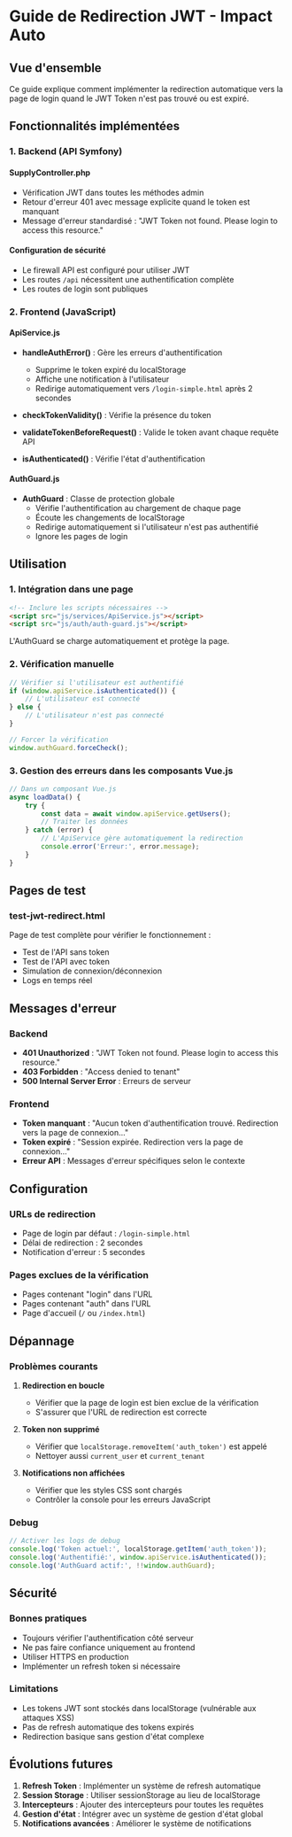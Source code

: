 # Guide de Redirection JWT - Impact Auto

## Vue d'ensemble

Ce guide explique comment implémenter la redirection automatique vers la page de login quand le JWT Token n'est pas trouvé ou est expiré.

## Fonctionnalités implémentées

### 1. Backend (API Symfony)

#### SupplyController.php
- Vérification JWT dans toutes les méthodes admin
- Retour d'erreur 401 avec message explicite quand le token est manquant
- Message d'erreur standardisé : "JWT Token not found. Please login to access this resource."

#### Configuration de sécurité
- Le firewall API est configuré pour utiliser JWT
- Les routes `/api` nécessitent une authentification complète
- Les routes de login sont publiques

### 2. Frontend (JavaScript)

#### ApiService.js
- **handleAuthError()** : Gère les erreurs d'authentification
  - Supprime le token expiré du localStorage
  - Affiche une notification à l'utilisateur
  - Redirige automatiquement vers `/login-simple.html` après 2 secondes

- **checkTokenValidity()** : Vérifie la présence du token
- **validateTokenBeforeRequest()** : Valide le token avant chaque requête API
- **isAuthenticated()** : Vérifie l'état d'authentification

#### AuthGuard.js
- **AuthGuard** : Classe de protection globale
  - Vérifie l'authentification au chargement de chaque page
  - Écoute les changements de localStorage
  - Redirige automatiquement si l'utilisateur n'est pas authentifié
  - Ignore les pages de login

## Utilisation

### 1. Intégration dans une page

```html
<!-- Inclure les scripts nécessaires -->
<script src="js/services/ApiService.js"></script>
<script src="js/auth/auth-guard.js"></script>
```

L'AuthGuard se charge automatiquement et protège la page.

### 2. Vérification manuelle

```javascript
// Vérifier si l'utilisateur est authentifié
if (window.apiService.isAuthenticated()) {
    // L'utilisateur est connecté
} else {
    // L'utilisateur n'est pas connecté
}

// Forcer la vérification
window.authGuard.forceCheck();
```

### 3. Gestion des erreurs dans les composants Vue.js

```javascript
// Dans un composant Vue.js
async loadData() {
    try {
        const data = await window.apiService.getUsers();
        // Traiter les données
    } catch (error) {
        // L'ApiService gère automatiquement la redirection
        console.error('Erreur:', error.message);
    }
}
```

## Pages de test

### test-jwt-redirect.html
Page de test complète pour vérifier le fonctionnement :
- Test de l'API sans token
- Test de l'API avec token
- Simulation de connexion/déconnexion
- Logs en temps réel

## Messages d'erreur

### Backend
- **401 Unauthorized** : "JWT Token not found. Please login to access this resource."
- **403 Forbidden** : "Access denied to tenant"
- **500 Internal Server Error** : Erreurs de serveur

### Frontend
- **Token manquant** : "Aucun token d'authentification trouvé. Redirection vers la page de connexion..."
- **Token expiré** : "Session expirée. Redirection vers la page de connexion..."
- **Erreur API** : Messages d'erreur spécifiques selon le contexte

## Configuration

### URLs de redirection
- Page de login par défaut : `/login-simple.html`
- Délai de redirection : 2 secondes
- Notification d'erreur : 5 secondes

### Pages exclues de la vérification
- Pages contenant "login" dans l'URL
- Pages contenant "auth" dans l'URL
- Page d'accueil (`/` ou `/index.html`)

## Dépannage

### Problèmes courants

1. **Redirection en boucle**
   - Vérifier que la page de login est bien exclue de la vérification
   - S'assurer que l'URL de redirection est correcte

2. **Token non supprimé**
   - Vérifier que `localStorage.removeItem('auth_token')` est appelé
   - Nettoyer aussi `current_user` et `current_tenant`

3. **Notifications non affichées**
   - Vérifier que les styles CSS sont chargés
   - Contrôler la console pour les erreurs JavaScript

### Debug

```javascript
// Activer les logs de debug
console.log('Token actuel:', localStorage.getItem('auth_token'));
console.log('Authentifié:', window.apiService.isAuthenticated());
console.log('AuthGuard actif:', !!window.authGuard);
```

## Sécurité

### Bonnes pratiques
- Toujours vérifier l'authentification côté serveur
- Ne pas faire confiance uniquement au frontend
- Utiliser HTTPS en production
- Implémenter un refresh token si nécessaire

### Limitations
- Les tokens JWT sont stockés dans localStorage (vulnérable aux attaques XSS)
- Pas de refresh automatique des tokens expirés
- Redirection basique sans gestion d'état complexe

## Évolutions futures

1. **Refresh Token** : Implémenter un système de refresh automatique
2. **Session Storage** : Utiliser sessionStorage au lieu de localStorage
3. **Intercepteurs** : Ajouter des intercepteurs pour toutes les requêtes
4. **Gestion d'état** : Intégrer avec un système de gestion d'état global
5. **Notifications avancées** : Améliorer le système de notifications
